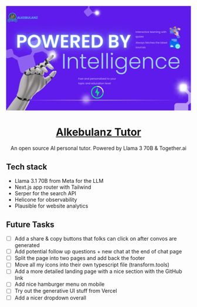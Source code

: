 <a href="https://www.llamatutor.com">
  <img alt="Llama Tutor" src="./public/desktop-screenshot.png">
  <h1 align="center">Alkebulanz Tutor</h1>
</a>

<p align="center">
  An open source AI personal tutor. Powered by Llama 3 70B & Together.ai
</p>

## Tech stack

- Llama 3.1 70B from Meta for the LLM
- Next.js app router with Tailwind
- Serper for the search API
- Helicone for observability
- Plausible for website analytics

## Future Tasks

- [ ] Add a share & copy buttons that folks can click on after convos are generated
- [ ] Add potential follow up questions + new chat at the end of chat page
- [ ] Split the page into two pages and add back the footer
- [ ] Move all my icons into their own typescript file (transform.tools)
- [ ] Add a more detailed landing page with a nice section with the GitHub link
- [ ] Add nice hamburger menu on mobile
- [ ] Try out the generative UI stuff from Vercel
- [ ] Add a nicer dropdown overall
